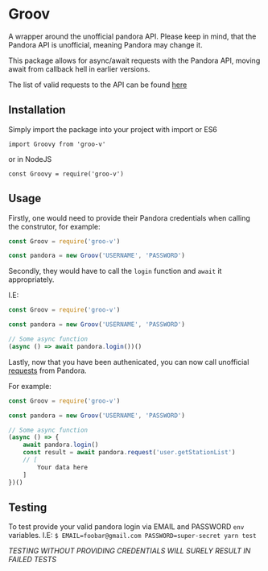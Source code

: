 # Groov
A wrapper around the unofficial pandora API. Please keep in mind, that the Pandora API is unofficial, meaning Pandora may change it. 

This package allows for async/await requests with the Pandora API, moving await from callback hell in earlier versions. 

The list of valid requests to the API can be found [here](https://6xq.net/pandora-apidoc/json/methods/)

## Installation 

Simply import the package into your project with import or ES6

`import Groovy from 'groo-v'` 

or in NodeJS 

`const Groovy = require('groo-v')`

## Usage 

Firstly, one would need to provide their Pandora credentials when calling the construtor, for example: 

```javascript
const Groov = require('groo-v')

const pandora = new Groov('USERNAME', 'PASSWORD')
```

Secondly, they would have to call the `login` function and `await` it appropriately. 

I.E: 

```javascript
const Groov = require('groo-v')

const pandora = new Groov('USERNAME', 'PASSWORD')

// Some async function
(async () => await pandora.login())()
```

Lastly, now that you have been authenicated, you can now call unofficial [requests](https://6xq.net/pandora-apidoc/json/methods/) from Pandora. 

For example: 

```javascript
const Groov = require('groo-v')

const pandora = new Groov('USERNAME', 'PASSWORD')

// Some async function
(async () => {
	await pandora.login()
	const result = await pandora.request('user.getStationList')
	// [
		Your data here
	]
})()
```

## Testing 
To test provide your valid pandora login via EMAIL and PASSWORD `env` variables. I.E:
`$ EMAIL=foobar@gmail.com PASSWORD=super-secret yarn test`

_TESTING WITHOUT PROVIDING CREDENTIALS WILL SURELY RESULT IN FAILED TESTS_
